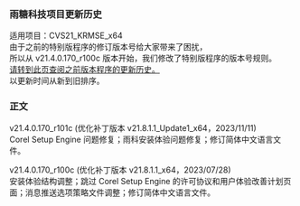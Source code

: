 ### 雨糖科技项目更新历史
适用项目：CVS21_KRMSE_x64<br>
由于之前的特别版程序的修订版本号给大家带来了困扰，<br>
所以从 v21.4.0.170_r100c 版本开始，我们修改了特别版程序的版本号规则。<br>
[请转到此页查阅之前版本程序的更新历史。](https://github.com/RainCandyTech/RCProject_UpdateHistory/blob/main/CVS21_KRMSE_Legacy.md)<br>
以更新时间从新到旧排序。
### 正文
v21.4.0.170_r101c (优化补丁版本 v21.8.1.1_Update1_x64，2023/11/11)<br>
Corel Setup Engine 问题修复；雨科安装体验问题修复；修订简体中文语言文件。

v21.4.0.170_r100c (优化补丁版本 v21.8.1.1_x64，2023/07/28)<br>
安装体验结构调整；跳过 Corel Setup Engine 的许可协议和用户体验改善计划页面；消息推送选项策略文件调整；修订简体中文语言文件。
